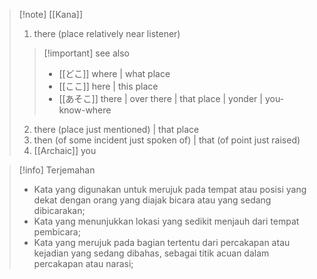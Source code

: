 >[!note] [[Kana]]
> 1. there (place relatively near listener)
> > [!important] see also
> > -  [[どこ]] 
> >  where | what place
> > - [[ここ]]
> > here | this place
> > - [[あそこ]] 
> >  there | over there | that place | yonder | you-know-where
> 2. there (place just mentioned) | that place 
> 3. then (of some incident just spoken of) | that (of point just raised) 
> 4. [[Archaic]]
>    you

>[!info] Terjemahan
>- Kata yang digunakan untuk merujuk pada tempat atau posisi yang dekat dengan orang yang diajak bicara atau yang sedang dibicarakan;
>- Kata yang menunjukkan lokasi yang sedikit menjauh dari tempat pembicara;
>- Kata yang merujuk pada bagian tertentu dari percakapan atau kejadian yang sedang dibahas, sebagai titik acuan dalam percakapan atau narasi;
